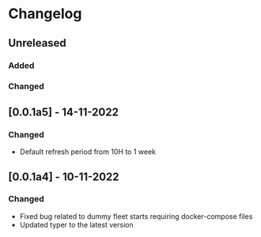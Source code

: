 # Changelog

## Unreleased
### Added
### Changed

## [0.0.1a5] - 14-11-2022
### Changed
- Default refresh period from 10H to 1 week

## [0.0.1a4] - 10-11-2022
### Changed
- Fixed bug related to dummy fleet starts requiring docker-compose files
- Updated typer to the latest version
